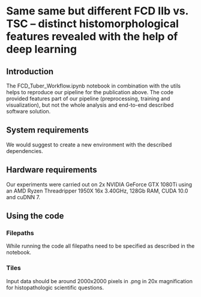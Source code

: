 # Same same but different FCD IIb vs. TSC – distinct histomorphological features revealed with the help of deep learning
## Introduction
The FCD_Tuber_Workflow.ipynb notebook in combination with the utils helps to reproduce our pipeline for the publication above. The code provided features part of our pipeline (preprocessing, training and visualization), but not the whole analysis and end-to-end described software solution.

## System requirements

We would suggest to create a new environment with the described dependencies. 

## Hardware requirements
Our experiments were carried out on 2x NVIDIA GeForce GTX 1080Ti using an AMD Ryzen Threadripper 1950X 16x 3.40GHz, 128Gb RAM, CUDA 10.0 and cuDNN 7.

## Using the code
### Filepaths
While running the code all filepaths need to be specified as described in the notebook. 

### Tiles
Input data should be around 2000x2000 pixels in .png in 20x magnification for histopathologic scientific questions.

